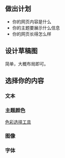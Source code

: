 ## 做出计划
- 你的网页内容是什么
- 你的主题要展示什么信息
- 你的网页长得怎么样

## 设计草稿图

简单，大概布局即可。

## 选择你的内容

### 文本
### 主题颜色

[色彩选择工具](https://developer.mozilla.org/zh-CN/docs/Web/CSS/CSS_Colors/Color_picker_tool)

### 图像
### 字体